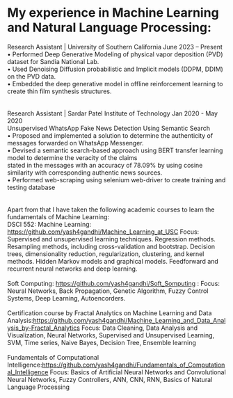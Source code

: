 # My experience in Machine Learning and Natural Language Processing:

Research Assistant | University of Southern California June 2023 – Present<br>
• Performed Deep Generative Modeling of physical vapor deposition (PVD) dataset for Sandia National Lab.<br>
• Used Denoising Diffusion probabilistic and Implicit models (DDPM, DDIM) on the PVD data.<br>
• Embedded the deep generative model in offline reinforcement learning to create thin film synthesis structures.<br>
<br><br>
Research Assistant | Sardar Patel Institute of Technology Jan 2020 - May 2020<br>
Unsupervised WhatsApp Fake News Detection Using Semantic Search<br>
• Proposed and implemented a solution to determine the authenticity of messages forwarded on WhatsApp Messenger. <br>
• Devised a semantic search-based approach using BERT transfer learning model to determine the veracity of the claims <br>
stated in the messages with an accuracy of 78.09% by using cosine similarity with corresponding authentic news sources.<br>
• Performed web-scraping using selenium web-driver to create training and testing database
<br>
<br><br>
Apart from that I have taken the following academic courses to learn the fundamentals of Machine Learning:
<br>
DSCI 552: Machine Learning: https://github.com/yash4gandhi/Machine_Learning_at_USC
Focus:  Supervised and unsupervised learning techniques. Regression methods. Resampling methods, including cross-validation and bootstrap. Decision trees, dimensionality reduction, regularization, clustering, and kernel methods. Hidden Markov models and graphical models. Feedforward and recurrent neural networks and deep learning.
<br><br>
Soft Computing: https://github.com/yash4gandhi/Soft_Somputing :
Focus: Neural Networks, Back Propagation, Genetic Algorithm, Fuzzy Control Systems, Deep Learning, Autoencorders.
<br><br>
Certification course by Fractal Analytics on Machine Learning and Data Analysis:https://github.com/yash4gandhi/Machine_Learning_and_Data_Analysis_by-Fractal_Analytics
Focus: Data Cleaning, Data Analysis and Visualization, Neural Networks, Supervised and Unsupervised Learning, SVM, Time series, Naive Bayes, Decision Tree, Ensemble learning
<br><br>
Fundamentals of Computational Intelligence:https://github.com/yash4gandhi/Fundamentals_of_Computational_Intelligence
Focus:  Basics of Artificial Neural Networks and Convolutional Neural Networks,  Fuzzy Controllers, ANN, CNN, RNN, Basics of Natural Language Processing
